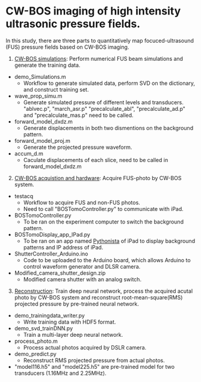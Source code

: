 # CW-BOS imaging of high intensity ultrasonic pressure fields.


In this study, there are three parts to quantitatively map focuced-ultrasound (FUS) pressure fields based on CW-BOS imaging.

1. [CW-BOS simulations](https://github.com/wgrissom/zebrography/blob/master/CWBOS/CWBOS_simulations): Perform numerical FUS beam simulations and generate the training data. 
  - demo_Simulations.m  
    * Workflow to generate simulated data, perform SVD on the dictionary, and construct training set.
  - wave_prop_simu.m 
    * Generate simulated pressure of different levels and transducers. 
    "ablvec.p", "march_asr.p"  "precalculate_abl", "precalculate_ad.p" and "precalculate_mas.p" need to be called.
  - forward_model_dxdz.m
    * Generate displacements in both two dismentions on the background pattern.
  - forward_model_proj.m
    * Generate the projected pressure waveform.
  - accum_d.m
    * Caculate displacements of each slice, need to be called in forward_model_dxdz.m

2. [CW-BOS acquistion and hardware](https://github.com/wgrissom/zebrography/tree/master/CWBOS/CWBOS_acquistion): Acquire FUS-photo by CW-BOS system. 
  - testacq
    * Workflow to acquire FUS and non-FUS photos.
    * Need to call "BOSTomoController.py" to communicate with iPad. 
  - BOSTomoController.py 
    * To be ran on the experiment computer to switch the background pattern.
  - BOSTomoDisplay_app_IPad.py 
    * To be ran on an app named [Pythonista](http://omz-software.com/pythonista/) of iPad to display background patterns and IP address of iPad.
  - ShutterController_Arduino.ino
    * Code to be uploaded to the Arduino board, which allows Arduino to control waveform generator and DLSR camera.
  - Modified_camera_shutter_design.zip
    * Modified camera shutter with an analog switch. 
     

3. [Reconstruction](https://github.com/wgrissom/zebrography/tree/master/CWBOS/recon): Train deep neural network, process the acquired acutal photo by CW-BOS system and reconstruct root-mean-square(RMS) projected pressure by pre-trained neural network.
  - demo_trainingdata_writer.py
    * Write training data with HDF5 format.
  - demo_svd_trainDNN.py
    * Train a multi-layer deep neural network.
  - process_photo.m
    * Process actual photos acquired by DSLR camera. 
  - demo_predict.py
    * Reconstruct RMS projected pressure from actual photos. 
  - "model116.h5" and "model225.h5" are pre-trained model for two transducers (1.16MHz and 2.25MHz). 
